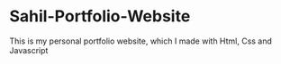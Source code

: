 # Sahil-Portfolio-Website
This is my personal portfolio website, which I made with Html, Css and Javascript
